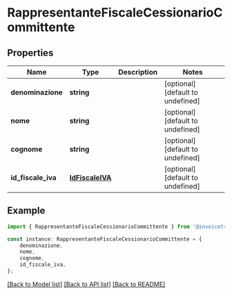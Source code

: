 # RappresentanteFiscaleCessionarioCommittente


## Properties

Name | Type | Description | Notes
------------ | ------------- | ------------- | -------------
**denominazione** | **string** |  | [optional] [default to undefined]
**nome** | **string** |  | [optional] [default to undefined]
**cognome** | **string** |  | [optional] [default to undefined]
**id_fiscale_iva** | [**IdFiscaleIVA**](IdFiscaleIVA.md) |  | [optional] [default to undefined]

## Example

```typescript
import { RappresentanteFiscaleCessionarioCommittente } from '@invoicetronic/sdk';

const instance: RappresentanteFiscaleCessionarioCommittente = {
    denominazione,
    nome,
    cognome,
    id_fiscale_iva,
};
```

[[Back to Model list]](../README.md#documentation-for-models) [[Back to API list]](../README.md#documentation-for-api-endpoints) [[Back to README]](../README.md)
